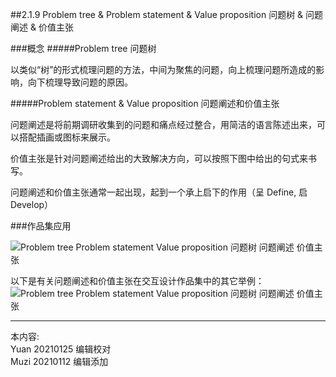 ##2.1.9 Problem tree & Problem statement & Value proposition 问题树 & 问题阐述 & 价值主张

###概念
#####Problem tree 问题树

 以类似“树”的形式梳理问题的方法，中间为聚焦的问题，向上梳理问题所造成的影响，向下梳理导致问题的原因。

#####Problem statement & Value proposition 问题阐述和价值主张

  问题阐述是将前期调研收集到的问题和痛点经过整合，用简洁的语言陈述出来，可以搭配插画或图标来展示。

  价值主张是针对问题阐述给出的大致解决方向，可以按照下图中给出的句式来书写。

  问题阐述和价值主张通常一起出现，起到一个承上启下的作用（呈 Define, 启 Develop）

###作品集应用

![Problem tree Problem statement Value proposition 问题树 问题阐述 价值主张](http://kitpic.makebi.net/2021/ixd_19.jpg)



以下是有关问题阐述和价值主张在交互设计作品集中的其它举例：
![Problem tree Problem statement Value proposition 问题树 问题阐述 价值主张](http://kitpic.makebi.net/2021/ixd_20.jpg)




---
本内容:    
Yuan 20210125 编辑校对  
Muzi 20210112 编辑添加

